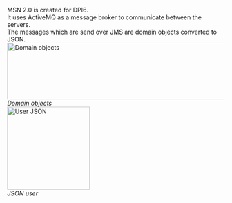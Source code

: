 MSN 2.0 is created for DPI6. <br>
It uses ActiveMQ as a message broker to communicate between the servers.<br> 
The messages which are send over JMS are domain objects converted to JSON.<br>
<img src="http://i.imgur.com/UBQEm3t.png" alt="Domain objects" height="131" width="577"><br>
<i>Domain objects</i><br>
<img src="http://i.imgur.com/MGI5foo.png" alt="User JSON" height="192" width="191"><br>
<i>JSON user</i><br>

